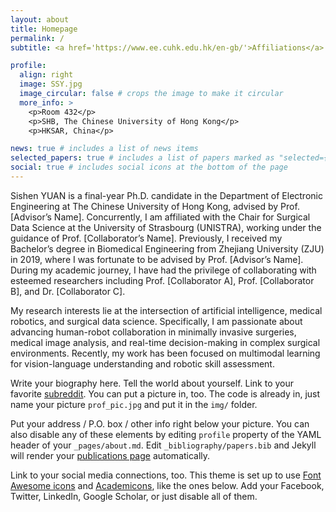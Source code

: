 ```yaml
---
layout: about
title: Homepage
permalink: /
subtitle: <a href='https://www.ee.cuhk.edu.hk/en-gb/'>Affiliations</a>. Department of Electronic Engineering, The Chinese University of Hong Kong

profile:
  align: right
  image: SSY.jpg
  image_circular: false # crops the image to make it circular
  more_info: >
    <p>Room 432</p>
    <p>SHB, The Chinese University of Hong Kong</p>
    <p>HKSAR, China</p>

news: true # includes a list of news items
selected_papers: true # includes a list of papers marked as "selected={true}"
social: true # includes social icons at the bottom of the page
---
```



Sishen YUAN is a final-year Ph.D. candidate in the Department of Electronic Engineering at The Chinese University of Hong Kong, advised by Prof. [Advisor’s Name]. Concurrently, I am affiliated with the Chair for Surgical Data Science at the University of Strasbourg (UNISTRA), working under the guidance of Prof. [Collaborator’s Name]. Previously, I received my Bachelor’s degree in Biomedical Engineering from Zhejiang University (ZJU) in 2019, where I was fortunate to be advised by Prof. [Advisor’s Name]. During my academic journey, I have had the privilege of collaborating with esteemed researchers including Prof. [Collaborator A], Prof. [Collaborator B], and Dr. [Collaborator C].

My research interests lie at the intersection of artificial intelligence, medical robotics, and surgical data science. Specifically, I am passionate about advancing human-robot collaboration in minimally invasive surgeries, medical image analysis, and real-time decision-making in complex surgical environments. Recently, my work has been focused on multimodal learning for vision-language understanding and robotic skill assessment.


Write your biography here. Tell the world about yourself. Link to your favorite [subreddit](http://reddit.com). You can put a picture in, too. The code is already in, just name your picture `prof_pic.jpg` and put it in the `img/` folder.

Put your address / P.O. box / other info right below your picture. You can also disable any of these elements by editing `profile` property of the YAML header of your `_pages/about.md`. Edit `_bibliography/papers.bib` and Jekyll will render your [publications page](/al-folio/publications/) automatically.

Link to your social media connections, too. This theme is set up to use [Font Awesome icons](https://fontawesome.com/) and [Academicons](https://jpswalsh.github.io/academicons/), like the ones below. Add your Facebook, Twitter, LinkedIn, Google Scholar, or just disable all of them.
